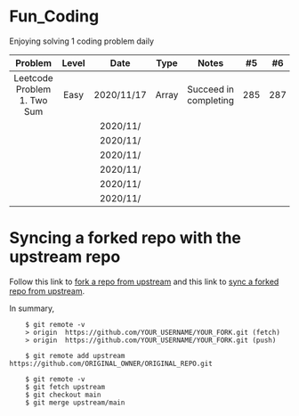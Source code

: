 # Fun_Coding

Enjoying solving 1 coding problem daily

|           Problem           | Level |    Date    | Type  |         Notes         | #5  | #6  | #7  |
| :-------------------------: | :---: | :--------: | :---: | :-------------------: | :-: | :-: | :-: |
| Leetcode Problem 1. Two Sum | Easy  | 2020/11/17 | Array | Succeed in completing | 285 | 287 | 287 |
|                             |       |  2020/11/  |       |                       |     |     |     |
|                             |       |  2020/11/  |       |                       |     |     |     |
|                             |       |  2020/11/  |       |                       |     |     |     |
|                             |       |  2020/11/  |       |                       |     |     |     |
|                             |       |  2020/11/  |       |                       |     |     |     |
|                             |       |  2020/11/  |       |                       |     |     |     |

# Syncing a forked repo with the upstream repo

Follow this link to [fork a repo from upstream](https://docs.github.com/en/free-pro-team@latest/github/getting-started-with-github/fork-a-repo) and this link to [sync a forked repo from upstream](https://docs.github.com/en/free-pro-team@latest/github/collaborating-with-issues-and-pull-requests/syncing-a-fork).

In summary,

```
    $ git remote -v
    > origin  https://github.com/YOUR_USERNAME/YOUR_FORK.git (fetch)
    > origin  https://github.com/YOUR_USERNAME/YOUR_FORK.git (push)

```

```
    $ git remote add upstream https://github.com/ORIGINAL_OWNER/ORIGINAL_REPO.git

```

```
    $ git remote -v
    $ git fetch upstream
    $ git checkout main
    $ git merge upstream/main
```
